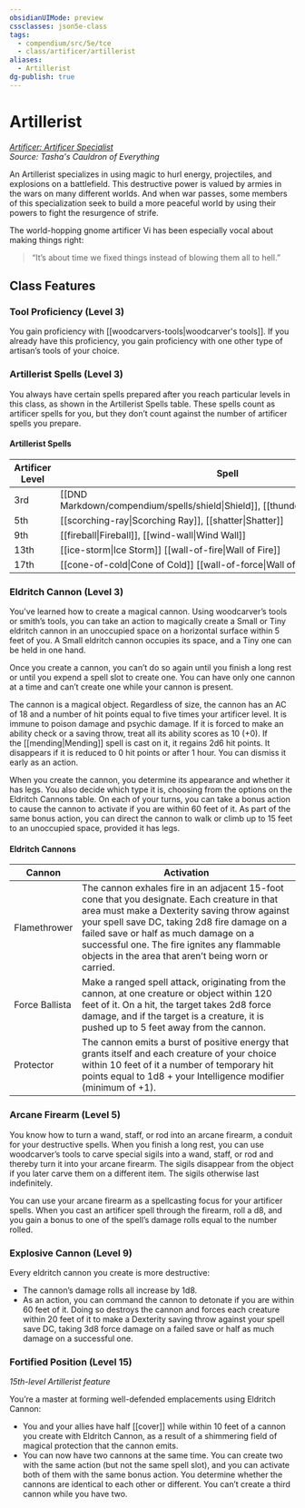 ```yaml
---
obsidianUIMode: preview
cssclasses: json5e-class
tags:
  - compendium/src/5e/tce
  - class/artificer/artillerist
aliases:
  - Artillerist
dg-publish: true
---
```

# Artillerist
*[Artificer: Artificer Specialist]([[artificer]])*  
*Source: Tasha's Cauldron of Everything*  

An Artillerist specializes in using magic to hurl energy, projectiles, and explosions on a battlefield. This destructive power is valued by armies in the wars on many different worlds. And when war passes, some members of this specialization seek to build a more peaceful world by using their powers to fight the resurgence of strife. 

The world-hopping gnome artificer Vi has been especially vocal about making things right: 
> “It’s about time we fixed things instead of blowing them all to hell.”
## Class Features

### Tool Proficiency (Level 3)

You gain proficiency with [[woodcarvers-tools|woodcarver's tools]]. If you already have this proficiency, you gain proficiency with one other type of artisan’s tools of your choice.

### Artillerist Spells (Level 3)

You always have certain spells prepared after you reach particular levels in this class, as shown in the Artillerist Spells table. These spells count as artificer spells for you, but they don’t count against the number of artificer spells you prepare.
#### Artillerist Spells

| Artificer Level | Spell                                                                           |
| --------------- | ------------------------------------------------------------------------------- |
| 3rd             | [[DND Markdown/compendium/spells/shield\|Shield]], [[thunderwave\|Thunderwave]] |
| 5th             | [[scorching-ray\|Scorching Ray]], [[shatter\|Shatter]]                          |
| 9th             | [[fireball\|Fireball]], [[wind-wall\|Wind Wall]]                                |
| 13th            | [[ice-storm\|Ice Storm]] [[wall-of-fire\|Wall of Fire]]                         |
| 17th            | [[cone-of-cold\|Cone of Cold]] [[wall-of-force\|Wall of Force]]                 |
### Eldritch Cannon (Level 3)

You've learned how to create a magical cannon. Using woodcarver’s tools or smith’s tools, you can take an action to magically create a Small or Tiny eldritch cannon in an unoccupied space on a horizontal surface within 5 feet of you. A Small eldritch cannon occupies its space, and a Tiny one can be held in one hand.

Once you create a cannon, you can’t do so again until you finish a long rest or until you expend a spell slot to create one. You can have only one cannon at a time and can’t create one while your cannon is present.

The cannon is a magical object. Regardless of size, the cannon has an AC of 18 and a number of hit points equal to five times your artificer level. It is immune to poison damage and psychic damage. If it is forced to make an ability check or a saving throw, treat all its ability scores as 10 (+0). If the [[mending|Mending]] spell is cast on it, it regains 2d6 hit points. It disappears if it is reduced to 0 hit points or after 1 hour. You can dismiss it early as an action.

When you create the cannon, you determine its appearance and whether it has legs. You also decide which type it is, choosing from the options on the Eldritch Cannons table. On each of your turns, you can take a bonus action to cause the cannon to activate if you are within 60 feet of it. As part of the same bonus action, you can direct the cannon to walk or climb up to 15 feet to an unoccupied space, provided it has legs.

#### Eldritch Cannons

|Cannon|Activation|
|---|---|
|Flamethrower|The cannon exhales fire in an adjacent 15-foot cone that you designate. Each creature in that area must make a Dexterity saving throw against your spell save DC, taking 2d8 fire damage on a failed save or half as much damage on a successful one. The fire ignites any flammable objects in the area that aren’t being worn or carried.|
|Force Ballista|Make a ranged spell attack, originating from the cannon, at one creature or object within 120 feet of it. On a hit, the target takes 2d8 force damage, and if the target is a creature, it is pushed up to 5 feet away from the cannon.|
|Protector|The cannon emits a burst of positive energy that grants itself and each creature of your choice within 10 feet of it a number of temporary hit points equal to 1d8 + your Intelligence modifier (minimum of +1).|
### Arcane Firearm (Level 5)

You know how to turn a wand, staff, or rod into an arcane firearm, a conduit for your destructive spells. When you finish a long rest, you can use woodcarver’s tools to carve special sigils into a wand, staff, or rod and thereby turn it into your arcane firearm. The sigils disappear from the object if you later carve them on a different item. The sigils otherwise last indefinitely.

You can use your arcane firearm as a spellcasting focus for your artificer spells. When you cast an artificer spell through the firearm, roll a d8, and you gain a bonus to one of the spell’s damage rolls equal to the number rolled.

### Explosive Cannon (Level 9)

Every eldritch cannon you create is more destructive:

- The cannon’s damage rolls all increase by 1d8.
- As an action, you can command the cannon to detonate if you are within 60 feet of it. Doing so destroys the cannon and forces each creature within 20 feet of it to make a Dexterity saving throw against your spell save DC, taking 3d8 force damage on a failed save or half as much damage on a successful one.

### Fortified Position (Level 15)

_15th-level Artillerist feature_

You’re a master at forming well-defended emplacements using Eldritch Cannon:

- You and your allies have half [[cover]] while within 10 feet of a cannon you create with Eldritch Cannon, as a result of a shimmering field of magical protection that the cannon emits.
- You can now have two cannons at the same time. You can create two with the same action (but not the same spell slot), and you can activate both of them with the same bonus action. You determine whether the cannons are identical to each other or different. You can’t create a third cannon while you have two.
